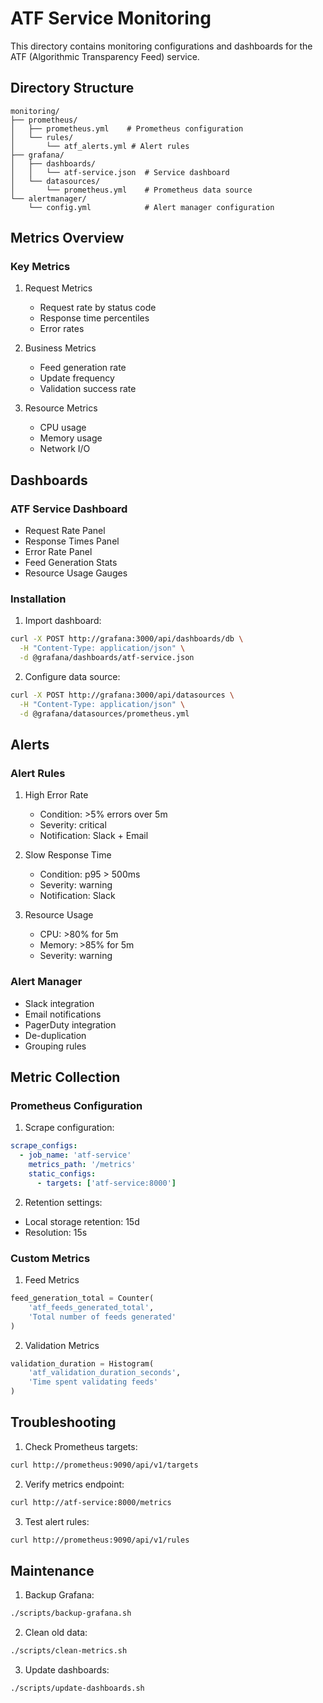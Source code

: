 # ATF Service Monitoring

This directory contains monitoring configurations and dashboards for the ATF (Algorithmic Transparency Feed) service.

## Directory Structure
```
monitoring/
├── prometheus/
│   ├── prometheus.yml    # Prometheus configuration
│   └── rules/
│       └── atf_alerts.yml # Alert rules
├── grafana/
│   ├── dashboards/
│   │   └── atf-service.json  # Service dashboard
│   └── datasources/
│       └── prometheus.yml    # Prometheus data source
└── alertmanager/
    └── config.yml            # Alert manager configuration
```

## Metrics Overview

### Key Metrics
1. Request Metrics
   - Request rate by status code
   - Response time percentiles
   - Error rates

2. Business Metrics
   - Feed generation rate
   - Update frequency
   - Validation success rate

3. Resource Metrics
   - CPU usage
   - Memory usage
   - Network I/O

## Dashboards

### ATF Service Dashboard
- Request Rate Panel
- Response Times Panel
- Error Rate Panel
- Feed Generation Stats
- Resource Usage Gauges

### Installation
1. Import dashboard:
```bash
curl -X POST http://grafana:3000/api/dashboards/db \
  -H "Content-Type: application/json" \
  -d @grafana/dashboards/atf-service.json
```

2. Configure data source:
```bash
curl -X POST http://grafana:3000/api/datasources \
  -H "Content-Type: application/json" \
  -d @grafana/datasources/prometheus.yml
```

## Alerts

### Alert Rules
1. High Error Rate
   - Condition: >5% errors over 5m
   - Severity: critical
   - Notification: Slack + Email

2. Slow Response Time
   - Condition: p95 > 500ms
   - Severity: warning
   - Notification: Slack

3. Resource Usage
   - CPU: >80% for 5m
   - Memory: >85% for 5m
   - Severity: warning

### Alert Manager
- Slack integration
- Email notifications
- PagerDuty integration
- De-duplication
- Grouping rules

## Metric Collection

### Prometheus Configuration
1. Scrape configuration:
```yaml
scrape_configs:
  - job_name: 'atf-service'
    metrics_path: '/metrics'
    static_configs:
      - targets: ['atf-service:8000']
```

2. Retention settings:
- Local storage retention: 15d
- Resolution: 15s

### Custom Metrics
1. Feed Metrics
```python
feed_generation_total = Counter(
    'atf_feeds_generated_total',
    'Total number of feeds generated'
)
```

2. Validation Metrics
```python
validation_duration = Histogram(
    'atf_validation_duration_seconds',
    'Time spent validating feeds'
)
```

## Troubleshooting

1. Check Prometheus targets:
```bash
curl http://prometheus:9090/api/v1/targets
```

2. Verify metrics endpoint:
```bash
curl http://atf-service:8000/metrics
```

3. Test alert rules:
```bash
curl http://prometheus:9090/api/v1/rules
```

## Maintenance

1. Backup Grafana:
```bash
./scripts/backup-grafana.sh
```

2. Clean old data:
```bash
./scripts/clean-metrics.sh
```

3. Update dashboards:
```bash
./scripts/update-dashboards.sh
```